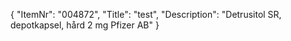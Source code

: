 {
  "ItemNr": "004872",
  "Title": "test",
  "Description": "Detrusitol SR, depotkapsel, hård 2 mg Pfizer AB"
}